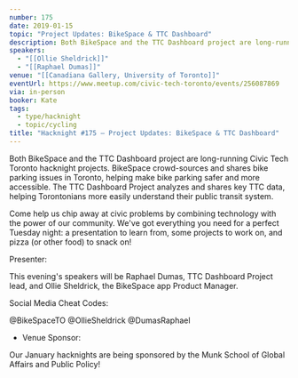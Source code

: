 ```yaml
---
number: 175
date: 2019-01-15
topic: "Project Updates: BikeSpace & TTC Dashboard"
description: Both BikeSpace and the TTC Dashboard project are long-running Civic Tech Toronto hacknight projects. BikeSpace crowd-sources and shares bike parking issues in Toronto, helping make bike parking safer and more accessible. The TTC Dashboard Project analyzes and shares key TTC data, helping Torontonians more easily understand their public transit system.
speakers:
  - "[[Ollie Sheldrick]]"
  - "[[Raphael Dumas]]"
venue: "[[Canadiana Gallery, University of Toronto]]"
eventUrl: https://www.meetup.com/civic-tech-toronto/events/256087869
via: in-person
booker: Kate
tags:
  - type/hacknight
  - topic/cycling
title: "Hacknight #175 – Project Updates: BikeSpace & TTC Dashboard"
---
```

Both BikeSpace and the TTC Dashboard project are long-running Civic Tech Toronto hacknight projects. BikeSpace crowd-sources and shares bike parking issues in Toronto, helping make bike parking safer and more accessible. The TTC Dashboard Project analyzes and shares key TTC data, helping Torontonians more easily understand their public transit system.

Come help us chip away at civic problems by combining technology with the power of our community. We've got everything you need for a perfect Tuesday night: a presentation to learn from, some projects to work on, and pizza (or other food) to snack on!

Presenter:

This evening's speakers will be Raphael Dumas, TTC Dashboard Project lead, and Ollie Sheldrick, the BikeSpace app Product Manager.

Social Media Cheat Codes:

@BikeSpaceTO
@OllieSheldrick
@DumasRaphael

+ Venue Sponsor:

Our January hacknights are being sponsored by the Munk School of Global Affairs and Public Policy!
